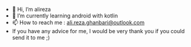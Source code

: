 - 👋 Hi, I’m alireza
- 🌱 I’m currently learning android with kotlin
- 📫 How to reach me : ali.reza.ghanbari@outlook.com
- If you have any advice for me, I would be very thank you if you could send it to me ;)
